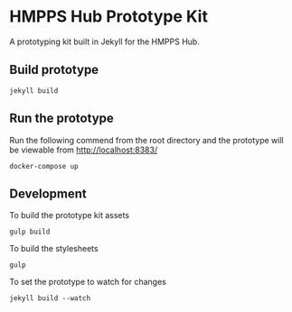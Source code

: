 # HMPPS Hub Prototype Kit

A prototyping kit built in Jekyll for the HMPPS Hub.

## Build prototype

```
jekyll build
```


## Run the prototype

Run the following commend from the root directory and the prototype will be viewable from [http://localhost:8383/](http://localhost:8383/)

```
docker-compose up
```

## Development

To build the prototype kit assets
```
gulp build
```

To build the stylesheets
```
gulp
```

To set the prototype to watch for changes

```
jekyll build --watch
```
